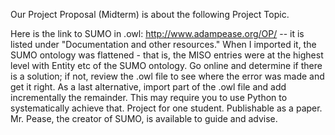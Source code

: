 Our Project Proposal (Midterm) is about the following Project Topic.

Here is the link to SUMO in .owl: http://www.adampease.org/OP/ -- it is listed under "Documentation and other resources." 
When I imported it, the SUMO ontology was flattened - that is, the MISO entries were at the highest level with Entity etc 
of the SUMO ontology. Go online and determine if there is a solution; if not, review the .owl file to see where the error 
was made and get it right. As a last alternative, import part of the .owl file and add incrementally the remainder. This 
may require you to use Python to systematically achieve that. Project for one student. Publishable as a paper. Mr. Pease, 
the creator of SUMO, is available to guide and advise.
